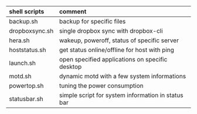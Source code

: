 |shell scripts              |comment                                                                                    |
|:--------------------------|:------------------------------------------------------------------------------------------|
|backup.sh                  |backup for specific files                                                                  |
|dropboxsync.sh             |single dropbox sync with dropbox-cli                                                       |
|hera.sh                    |wakeup, poweroff, status of specific server                                                |
|hoststatus.sh              |get status online/offline for host with ping                                               |
|launch.sh                  |open specified applications on specific desktop                                            |
|motd.sh                    |dynamic motd with a few system informations                                                |
|powertop.sh                |tuning the power consumption                                                               |
|statusbar.sh               |simple script for system information in status bar                                         |
